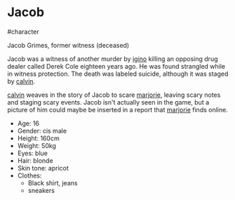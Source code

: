 # Jacob

#character

Jacob Grimes, former witness (deceased)

Jacob was a witness of another murder by [igino](igino.md) killing an opposing drug dealer called Derek Cole eighteen years ago. He was found strangled while in witness protection. The death was labeled suicide, although it was staged by [calvin](calvin.md).

[calvin](calvin.md) weaves in the story of Jacob to scare [marjorie](marjorie.md), leaving scary notes and staging scary events. Jacob isn't actually seen in the game, but a picture of him could maybe be inserted in a report that [marjorie](marjorie.md) finds online.

- Age: 16
- Gender: cis male
- Height: 160cm
- Weight: 50kg
- Eyes: blue
- Hair: blonde
- Skin tone: apricot
- Clothes:
  - Black shirt, jeans
  - sneakers